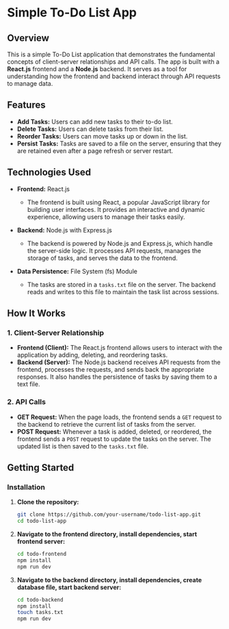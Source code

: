 # Simple To-Do List App

## Overview

This is a simple To-Do List application that demonstrates the fundamental concepts of client-server relationships and API calls. The app is built with a **React.js** frontend and a **Node.js** backend. It serves as a tool for understanding how the frontend and backend interact through API requests to manage data.

## Features

- **Add Tasks:** Users can add new tasks to their to-do list.
- **Delete Tasks:** Users can delete tasks from their list.
- **Reorder Tasks:** Users can move tasks up or down in the list.
- **Persist Tasks:** Tasks are saved to a file on the server, ensuring that they are retained even after a page refresh or server restart.

## Technologies Used

- **Frontend:** React.js
  - The frontend is built using React, a popular JavaScript library for building user interfaces. It provides an interactive and dynamic experience, allowing users to manage their tasks easily.
  
- **Backend:** Node.js with Express.js
  - The backend is powered by Node.js and Express.js, which handle the server-side logic. It processes API requests, manages the storage of tasks, and serves the data to the frontend.

- **Data Persistence:** File System (fs) Module
  - The tasks are stored in a `tasks.txt` file on the server. The backend reads and writes to this file to maintain the task list across sessions.

## How It Works

### 1. Client-Server Relationship
- **Frontend (Client):** The React.js frontend allows users to interact with the application by adding, deleting, and reordering tasks.
- **Backend (Server):** The Node.js backend receives API requests from the frontend, processes the requests, and sends back the appropriate responses. It also handles the persistence of tasks by saving them to a text file.

### 2. API Calls
- **GET Request:** When the page loads, the frontend sends a `GET` request to the backend to retrieve the current list of tasks from the server.
- **POST Request:** Whenever a task is added, deleted, or reordered, the frontend sends a `POST` request to update the tasks on the server. The updated list is then saved to the `tasks.txt` file.

## Getting Started

### Installation

1. **Clone the repository:**
   ```bash
   git clone https://github.com/your-username/todo-list-app.git
   cd todo-list-app 
2. **Navigate to the frontend directory, install dependencies, start frontend server:**
   ```bash
   cd todo-frontend
   npm install
   npm run dev
3. **Navigate to the backend directory, install dependencies, create database file, start backend server:**
   ```bash
   cd todo-backend
   npm install
   touch tasks.txt
   npm run dev

